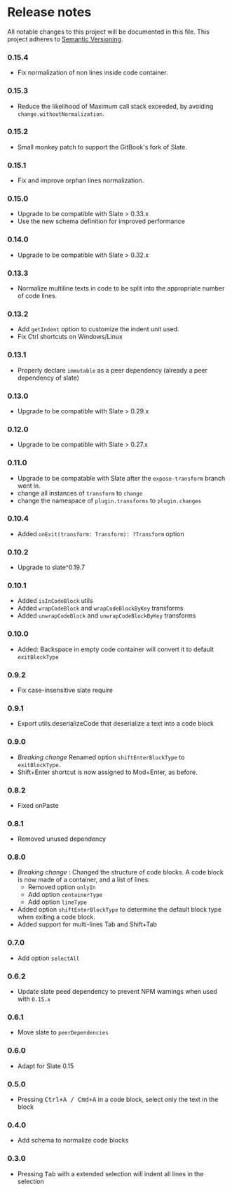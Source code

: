 # Release notes

All notable changes to this project will be documented in this file. This
project adheres to [Semantic Versioning](http://semver.org/).

### 0.15.4

* Fix normalization of non lines inside code container.

### 0.15.3

* Reduce the likelihood of Maximum call stack exceeded, by avoiding
  `change.withoutNormalization`.

### 0.15.2

* Small monkey patch to support the GitBook's fork of Slate.

### 0.15.1

* Fix and improve orphan lines normalization.

### 0.15.0

* Upgrade to be compatible with Slate > 0.33.x
* Use the new schema definition for improved performance

### 0.14.0

* Upgrade to be compatible with Slate > 0.32.x

### 0.13.3

* Normalize multiline texts in code to be split into the appropriate number of
  code lines.

### 0.13.2

* Add `getIndent` option to customize the indent unit used.
* Fix Ctrl shortcuts on Windows/Linux

### 0.13.1

* Properly declare `immutable` as a peer dependency (already a peer dependency
  of slate)

### 0.13.0

* Upgrade to be compatible with Slate > 0.29.x

### 0.12.0

* Upgrade to be compatible with Slate > 0.27.x

### 0.11.0

* Upgrade to be compatable with Slate after the `expose-transform` branch went
  in.
* change all instances of `transform` to `change`
* change the namespace of `plugin.transforms` to `plugin.changes`

### 0.10.4

* Added `onExit(transform: Transform): ?Transform` option

### 0.10.2

* Upgrade to slate^0.19.7

### 0.10.1

* Added `isInCodeBlock` utils
* Added `wrapCodeBlock` and `wrapCodeBlockByKey` transforms
* Added `unwrapCodeBlock` and `unwrapCodeBlockByKey` transforms

### 0.10.0

* Added: Backspace in empty code container will convert it to default
  `exitBlockType`

### 0.9.2

* Fix case-insensitive slate require

### 0.9.1

* Export utils.deserializeCode that deserialize a text into a code block

### 0.9.0

* _Breaking change_ Renamed option `shiftEnterBlockType` to `exitBlockType`.
* Shift+Enter shortcut is now assigned to Mod+Enter, as before.

### 0.8.2

* Fixed onPaste

### 0.8.1

* Removed unused dependency

### 0.8.0

* _Breaking change_ : Changed the structure of code blocks. A code block is now
  made of a container, and a list of lines.
  * Removed option `onlyIn`
  * Add option `containerType`
  * Add option `lineType`
* Added option `shiftEnterBlockType` to determine the default block type when
  exiting a code block.
* Added support for multi-lines Tab and Shift+Tab

### 0.7.0

* Add option `selectAll`

### 0.6.2

* Update slate peed dependency to prevent NPM warnings when used with `0.15.x`

### 0.6.1

* Move slate to `peerDependencies`

### 0.6.0

* Adapt for Slate 0.15

### 0.5.0

* Pressing <kbd>Ctrl+A / Cmd+A</kbd> in a code block, select only the text in
  the block

### 0.4.0

* Add schema to normalize code blocks

### 0.3.0

* Pressing <kbd>Tab</kbd> with a extended selection will indent all lines in the
  selection

